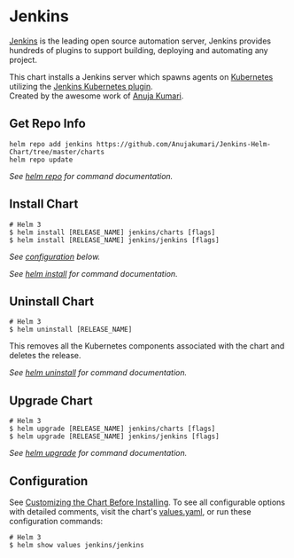 # Jenkins

[Jenkins](https://www.jenkins.io/) is the leading open source automation server, Jenkins provides hundreds of plugins to support building, deploying and automating any project. <br>

This chart installs a Jenkins server which spawns agents on [Kubernetes](http://kubernetes.io) utilizing the [Jenkins Kubernetes plugin](https://plugins.jenkins.io/kubernetes/). <br>
Created by the awesome work of [Anuja Kumari](https://github.com/Anujakumari). <br>

## Get Repo Info

```console
helm repo add jenkins https://github.com/Anujakumari/Jenkins-Helm-Chart/tree/master/charts
helm repo update
```

_See [helm repo](https://helm.sh/docs/helm/helm_repo/) for command documentation._

## Install Chart

```console
# Helm 3
$ helm install [RELEASE_NAME] jenkins/charts [flags]
$ helm install [RELEASE_NAME] jenkins/jenkins [flags]
```

_See [configuration](#configuration) below._

_See [helm install](https://helm.sh/docs/helm/helm_install/) for command documentation._

## Uninstall Chart

```console
# Helm 3
$ helm uninstall [RELEASE_NAME]
```

This removes all the Kubernetes components associated with the chart and deletes the release.

_See [helm uninstall](https://helm.sh/docs/helm/helm_uninstall/) for command documentation._

## Upgrade Chart

```console
# Helm 3
$ helm upgrade [RELEASE_NAME] jenkins/charts [flags]
$ helm upgrade [RELEASE_NAME] jenkins/jenkins [flags]
```

_See [helm upgrade](https://helm.sh/docs/helm/helm_upgrade/) for command documentation._

## Configuration

See [Customizing the Chart Before Installing](https://helm.sh/docs/intro/using_helm/#customizing-the-chart-before-installing).
To see all configurable options with detailed comments, visit the chart's [values.yaml](https://github.com/Anujakumari/Jenkins-Helm-Chart/blob/master/jenkins/values.yaml), or run these configuration commands:

```console
# Helm 3
$ helm show values jenkins/jenkins
```
